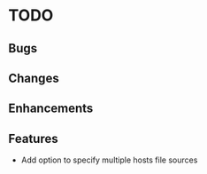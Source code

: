 # TODO

## Bugs

## Changes

## Enhancements

## Features

- Add option to specify multiple hosts file sources
